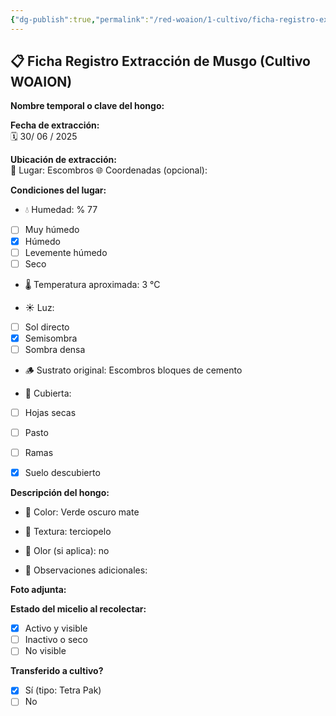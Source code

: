 ```yaml
---
{"dg-publish":true,"permalink":"/red-woaion/1-cultivo/ficha-registro-extraccion-300625-b/","tags":["cultivo"],"noteIcon":""}
---
```


## 📋 **Ficha Registro Extracción de Musgo (Cultivo WOAION)**

**Nombre temporal o clave del hongo:**  

**Fecha de extracción:**  
🗓️ 30/ 06 / 2025

**Ubicación de extracción:**  
📍 Lugar: Escombros
🌐 Coordenadas (opcional):

**Condiciones del lugar:**

- 💧 Humedad: % 77
- [ ] Muy húmedo 
- [x] Húmedo 
- [ ] Levemente húmedo 
- [ ] Seco
    
- 🌡️ Temperatura aproximada: 3 °C
    
- ☀️ Luz: 
- [ ] Sol directo 
- [x] Semisombra 
- [ ] Sombra densa
    
- 🪵 Sustrato original: Escombros bloques de cemento
    
- 🌿 Cubierta:
- [ ] Hojas secas 
- [ ] Pasto 
- [ ] Ramas 
- [x] Suelo descubierto
    

**Descripción del hongo:**

- 🎨 Color: Verde oscuro mate
    
- 🧵 Textura: terciopelo
    
- 🧪 Olor (si aplica): no
    
- 🧫 Observaciones adicionales: 


**Foto adjunta:**  


**Estado del micelio al recolectar:**  
- [x] Activo y visible  
- [ ] Inactivo o seco  
- [ ] No visible

**Transferido a cultivo?**  
- [x] Sí (tipo: Tetra Pak)  
- [ ] No